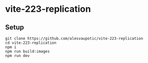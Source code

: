 # vite-223-replication

## Setup

```
git clone https://github.com/alesvaupotic/vite-223-replication
cd vite-223-replication
npm i
npm run build:images
npm run dev
```
